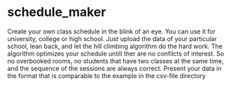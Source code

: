 # schedule_maker

Create your own class schedule in the blink of an eye. You can use it for university, college or high school. Just upload the data of your particular school, lean back, and let the hill climbing algorithm do the hard work. The algorithm optimizes your schedule untill ther are no confilcts of interest. So no overbooked rooms, no students that have two classes at the same time, and the sequence of the sessions are always correct. Present your data in the format that is comparable to the example in the csv-file directory















